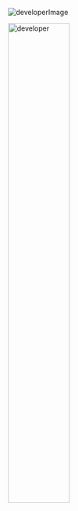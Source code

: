 ![developerImage](https://github.com/TomJS14/TomJS14/assets/133436558/24173c19-74b9-4caa-9fc2-afa176280fd6)


<img src="https://github.com/TomJS14/TomJS14/assets/133436558/24173c19-74b9-4caa-9fc2-afa176280fd6" alt="developer" width="50%">

<!---
TomJS14/TomJS14 is a ✨ special ✨ repository because its `README.md` (this file) appears on your GitHub profile.
You can click the Preview link to take a look at your changes.
--->
